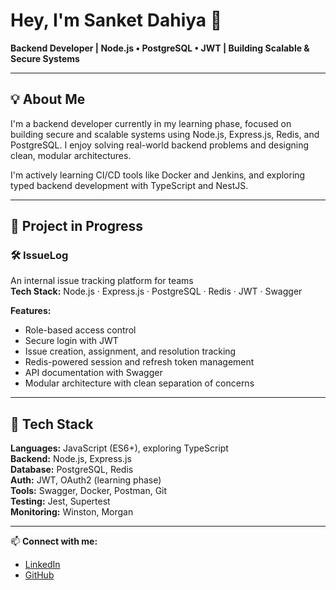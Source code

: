 # Hey, I'm Sanket Dahiya 👋  
**Backend Developer | Node.js • PostgreSQL • JWT | Building Scalable & Secure Systems**

---

## 💡 About Me  
I'm a backend developer currently in my learning phase, focused on building secure and scalable systems using Node.js, Express.js, Redis, and PostgreSQL. I enjoy solving real-world backend problems and designing clean, modular architectures.

I'm actively learning CI/CD tools like Docker and Jenkins, and exploring typed backend development with TypeScript and NestJS.

---

## 🚀 Project in Progress  

### 🛠️ IssueLog  
An internal issue tracking platform for teams  
**Tech Stack:** Node.js · Express.js · PostgreSQL · Redis · JWT · Swagger  

**Features:**  
- Role-based access control  
- Secure login with JWT  
- Issue creation, assignment, and resolution tracking  
- Redis-powered session and refresh token management  
- API documentation with Swagger  
- Modular architecture with clean separation of concerns

---

## 🧠 Tech Stack  

**Languages:** JavaScript (ES6+), exploring TypeScript  
**Backend:** Node.js, Express.js  
**Database:** PostgreSQL, Redis  
**Auth:** JWT, OAuth2 (learning phase)  
**Tools:** Swagger, Docker, Postman, Git  
**Testing:** Jest, Supertest  
**Monitoring:** Winston, Morgan

---

📫 **Connect with me:**  
- [LinkedIn](https://linkedin.com/in/sanket-dahiya-116941376)  
- [GitHub](https://github.com/sanketdahiya)
